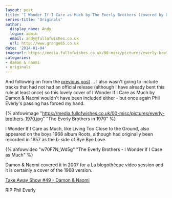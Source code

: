 ```yaml
---
layout: post
title: 'I Wonder If I Care as Much by The Everly Brothers (covered by Damon & Naomi)'
series-title: 'Originals'
author:
  display_name: Andy
  login: admin
  email: andy@fullofwishes.co.uk
  url: http://www.grange85.co.uk
date: '2014-01-04'
imageurl: https://media.fullofwishes.co.uk/00-misc/pictures/everly-brothers-1970.jpg
categories:
- damon & naomi
- originals
---
```

And following on from the [previous post](/2014/01/04/originals-living-too-close-to-the-ground-by-the-everly-brothers-covered-by-dean-wareham/) ... I also wasn't going to include tracks that had not had an official release (although I have already bent this rule at least once) so this lovely cover of I Wonder If I Care as Much by Damon & Naomi wouldn't have been included either - but once again Phil Everly's passing has forced my hand.

{% ahfowimage "https://media.fullofwishes.co.uk/00-misc/pictures/everly-brothers-1970.jpg" "The Everly Brothers in 1970" %}

I Wonder If I Care as Much, like Living Too Close to the Ground, also appeared on the boys 1968 album Roots, although had originally been recorded in 1957 as the b-side of Bye Bye Love.

{% ahfowvideo "w70F7N_Wd5g" "The Everly Brothers - I Wonder if I Case as Much" %}

Damon & Naomi covered it in 2007 for a La blogothèque video session and it is certainly a cover of the 1968 version.

[Take Away Show #49 - Damon & Naomi](https://vimeo.com/11186091) 

RIP Phil Everly
